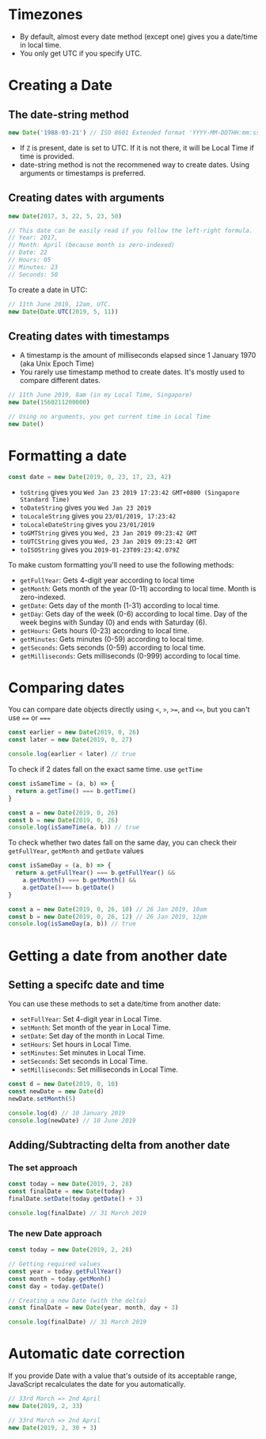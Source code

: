 # Timezones

- By default, almost every date method (except one) gives you a date/time in local time.
- You only get UTC if you specify UTC.

# Creating a Date

## The date-string method

```javascript
new Date('1988-03-21') // ISO 8601 Extended format 'YYYY-MM-DDTHH:mm:ss:sssZ'
```
- If `Z` is present, date is set to UTC. If it is not there, it will be Local Time if time is provided.
- date-string method is not the recommened way to create dates. Using arguments or timestamps is preferred.

## Creating dates with arguments

```javascript
new Date(2017, 3, 22, 5, 23, 50)

// This date can be easily read if you follow the left-right formula.
// Year: 2017,
// Month: April (because month is zero-indexed)
// Date: 22
// Hours: 05
// Minutes: 23
// Seconds: 50
```
To create a date in UTC:
```javascript
// 11th June 2019, 12am, UTC.
new Date(Date.UTC(2019, 5, 11))
```

## Creating dates with timestamps

- A timestamp is the amount of milliseconds elapsed since 1 January 1970 (aka Unix Epoch Time)
- You rarely use timestamp method to create dates. It's mostly used to compare different dates.

```javascript
// 11th June 2019, 8am (in my Local Time, Singapore)
new Date(1560211200000)

// Using no arguments, you get current time in Local Time
new Date()
```

# Formatting a date

```javascript
const date = new Date(2019, 0, 23, 17, 23, 42)
```
- `toString` gives you `Wed Jan 23 2019 17:23:42 GMT+0800 (Singapore Standard Time)`
- `toDateString` gives you `Wed Jan 23 2019`
- `toLocaleString` gives you `23/01/2019, 17:23:42`
- `toLocaleDateString` gives you `23/01/2019`
- `toGMTString` gives you `Wed, 23 Jan 2019 09:23:42 GMT`
- `toUTCString` gives you `Wed, 23 Jan 2019 09:23:42 GMT`
- `toISOString` gives you `2019-01-23T09:23:42.079Z`

To make custom formatting you'll need to use the following methods:
- `getFullYear`: Gets 4-digit year according to local time
- `getMonth`: Gets month of the year (0-11) according to local time. Month is zero-indexed.
- `getDate`: Gets day of the month (1-31) according to local time.
- `getDay`: Gets day of the week (0-6) according to local time. Day of the week begins with Sunday (0) and ends with Saturday (6).
- `getHours`: Gets hours (0-23) according to local time.
- `getMinutes`: Gets minutes (0-59) according to local time.
- `getSeconds`: Gets seconds (0-59) according to local time.
- `getMilliseconds`: Gets milliseconds (0-999) according to local time.

# Comparing dates

You can compare date objects directly using `<`, `>`, `>=`, and `<=`, but you can't use `==` or `===`
```javascript
const earlier = new Date(2019, 0, 26)
const later = new Date(2019, 0, 27)

console.log(earlier < later) // true
```
To check if 2 dates fall on the exact same time. use `getTime`
```javascript
const isSameTime = (a, b) => {
  return a.getTime() === b.getTime()
}

const a = new Date(2019, 0, 26)
const b = new Date(2019, 0, 26)
console.log(isSameTime(a, b)) // true
```
To check whether two dates fall on the same day, you can check their `getFullYear`, `getMonth` and `getDate` values
```javascript
const isSameDay = (a, b) => {
  return a.getFullYear() === b.getFullYear() &&
    a.getMonth() === b.getMonth() &&
    a.getDate()=== b.getDate()
}

const a = new Date(2019, 0, 26, 10) // 26 Jan 2019, 10am
const b = new Date(2019, 0, 26, 12) // 26 Jan 2019, 12pm
console.log(isSameDay(a, b)) // true
```

# Getting a date from another date

## Setting a specifc date and time
You can use these methods to set a date/time from another date:
- `setFullYear`: Set 4-digit year in Local Time.
- `setMonth`: Set month of the year in Local Time.
- `setDate`: Set day of the month in Local Time.
- `setHours`: Set hours in Local Time.
- `setMinutes`: Set minutes in Local Time.
- `setSeconds`: Set seconds in Local Time.
- `setMilliseconds`: Set milliseconds in Local Time.
```javascript
const d = new Date(2019, 0, 10)
const newDate = new Date(d)
newDate.setMonth(5)

console.log(d) // 10 January 2019
console.log(newDate) // 10 June 2019
```

## Adding/Subtracting delta from another date

### The set approach
```javascript
const today = new Date(2019, 2, 28)
const finalDate = new Date(today)
finalDate.setDate(today.getDate() + 3)

console.log(finalDate) // 31 March 2019
```

### The new Date approach
```javascript
const today = new Date(2019, 2, 28)

// Getting required values
const year = today.getFullYear()
const month = today.getMonh()
const day = today.getDate()

// Creating a new Date (with the delta)
const finalDate = new Date(year, month, day + 3)

console.log(finalDate) // 31 March 2019
```

# Automatic date correction

If you provide Date with a value that's outside of its acceptable range, JavaScript recalculates the date for you automatically.
```javascript
// 33rd March => 2nd April
new Date(2019, 2, 33)
```
```javascript
// 33rd March => 2nd April
new Date(2019, 2, 30 + 3)
```